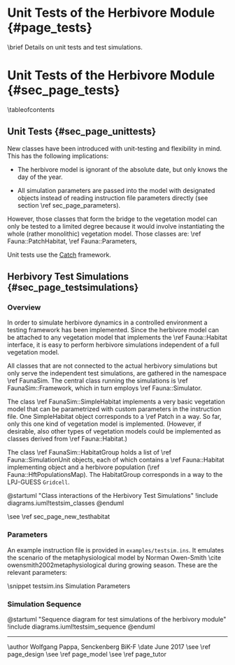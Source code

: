 Unit Tests of the Herbivore Module {#page_tests}
==================================
<!-- For doxygen, this is the *page* header -->
\brief Details on unit tests and test simulations.

Unit Tests of the Herbivore Module {#sec_page_tests}
==================================
<!-- For doxygen, this is the *section* header -->
\tableofcontents


Unit Tests {#sec_page_unittests}
----------------------------------

New classes have been introduced with unit-testing and flexibility in mind.
This has the following implications:

- The herbivore model is ignorant of the absolute date, but only knows the
day of the year.

- All simulation parameters are passed into the model with designated objects
instead of reading instruction file parameters directly
(see section \ref sec_page_parameters).

However, those classes that form the bridge to the vegetation
model can only be tested to a limited degree because it would
involve instantiating the whole (rather monolithic) vegetation
model.
Those classes are:
\ref Fauna::PatchHabitat,
\ref Fauna::Parameters,

Unit tests use the [Catch](https://github.com/philsquared/Catch)
framework.






Herbivory Test Simulations {#sec_page_testsimulations}
--------------------------------------------------------

### Overview

In order to simulate herbivore dynamics in a controlled environment a testing framework has been implemented.
Since the herbivore model can be attached to any vegetation model that implements the \ref Fauna::Habitat interface, it is easy to perform herbivore simulations independent of a full vegetation model.

All classes that are not connected to the actual herbivory simulations but only serve the independent test simulations, are gathered in the namespace \ref FaunaSim.
The central class running the simulations is \ref FaunaSim::Framework, which in turn employs \ref Fauna::Simulator.

The class \ref FaunaSim::SimpleHabitat implements a very basic vegetation model that can be parametrized with custom parameters in the instruction file.
One SimpleHabitat object corresponds to a \ref Patch in a way.
So far, only this one kind of vegetation model is implemented.
(However, if desirable, also other types of vegetation models could be implemented as classes derived from \ref Fauna::Habitat.)

The class \ref FaunaSim::HabitatGroup holds a list of \ref Fauna::SimulationUnit objects, each of which contains a \ref Fauna::Habitat implementing object and a herbivore population (\ref Fauna::HftPopulationsMap).
The HabitatGroup corresponds in a way to the LPJ-GUESS `Gridcell`.

@startuml "Class interactions of the Herbivory Test Simulations"
	!include diagrams.iuml!testsim_classes
@enduml

\see \ref sec_page_new_testhabitat

### Parameters

An example instruction file is provided in
`examples/testsim.ins`.
It emulates the scenario of the metaphysiological model by Norman Owen-Smith \cite owensmith2002metaphysiological during growing season.
These are the relevant parameters:

<!-- Alternatively to the snippet command, the dontinclude command could be used. -->
\snippet testsim.ins Simulation Parameters

### Simulation Sequence

@startuml "Sequence diagram for test simulations of the herbivory module"
	!include diagrams.iuml!testsim_sequence
@enduml

------------------------------------------------------------

\author Wolfgang Pappa, Senckenberg BiK-F
\date June 2017
\see \ref page_design
\see \ref page_model
\see \ref page_tutor
